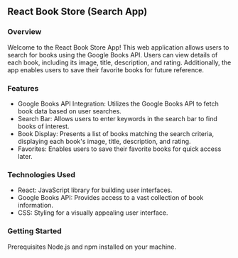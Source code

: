 ## React Book Store (Search App)

### Overview
Welcome to the React Book Store App! This web application allows users to search for books using the Google Books API. Users can view details of each book, including its image, title, description, and rating. Additionally, the app enables users to save their favorite books for future reference.

### Features
- Google Books API Integration: Utilizes the Google Books API to fetch book data based on user searches.
- Search Bar: Allows users to enter keywords in the search bar to find books of interest.
- Book Display: Presents a list of books matching the search criteria, displaying each book's image, title, description, and rating.
- Favorites: Enables users to save their favorite books for quick access later.

### Technologies Used
- React: JavaScript library for building user interfaces.
- Google Books API: Provides access to a vast collection of book information.
- CSS: Styling for a visually appealing user interface.

### Getting Started
Prerequisites
Node.js and npm installed on your machine.
